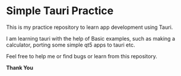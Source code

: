 # Simple Tauri Practice


This is my practice repository to learn app development using Tauri.

I am learning tauri with the help of Basic examples, such as making a calculator, porting some simple qt5 apps to tauri etc.

Feel free to help me or find bugs or learn from this repository.

**Thank You**
